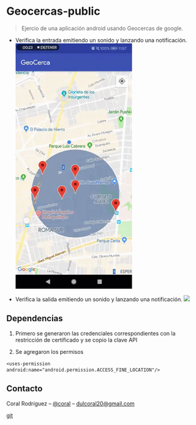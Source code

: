 # Geocercas-public
> Ejercio de una aplicación android usando Geocercas de google.

- Verifica la entrada emitiendo un sonido y lanzando una notificación.
![](entry.gif) 


- Verifica la salida emitiendo un sonido y lanzando una notificación.
![](exit.gif)


## Dependencias
1. Primero se generaron las credenciales correspondientes con la restricción de certificado y se copio la clave API

2. Se agregaron los permisos

```
<uses-permission android:name="android.permission.ACCESS_FINE_LOCATION"/>

```



## Contacto

Coral Rodríguez – [@coral](https://www.linkedin.com/in/dulcoral/) – dulcoral20@gmail.com

[git](https://github.com/dulcoral)

